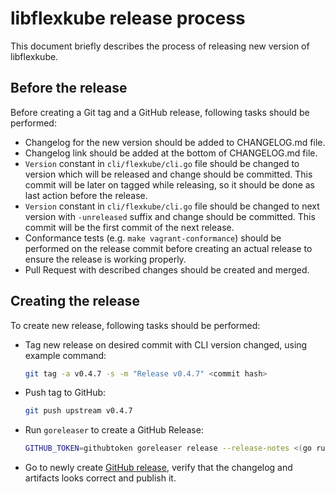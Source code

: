 # libflexkube release process

This document briefly describes the process of releasing new version of libflexkube.

## Before the release

Before creating a Git tag and a GitHub release, following tasks should be performed:

- Changelog for the new version should be added to CHANGELOG.md file.
- Changelog link should be added at the bottom of CHANGELOG.md file.
- `Version` constant in `cli/flexkube/cli.go` file should be changed to version which will be released and change should be committed. This commit will be later on tagged while releasing, so it should be done as last action before the release.
- `Version` constant in `cli/flexkube/cli.go` file should be changed to next version with `-unreleased` suffix and change should be committed. This commit will be the first commit of the next release.
- Conformance tests (e.g. `make vagrant-conformance`) should be performed on the release commit before creating an actual release to ensure the release is working properly.
- Pull Request with described changes should be created and merged.

## Creating the release

To create new release, following tasks should be performed:

- Tag new release on desired commit with CLI version changed, using example command:

  ```sh
  git tag -a v0.4.7 -s -m "Release v0.4.7" <commit hash>
  ```

- Push tag to GitHub:

  ```sh
  git push upstream v0.4.7
  ```

- Run `goreleaser` to create a GitHub Release:

  ```sh
  GITHUB_TOKEN=githubtoken goreleaser release --release-notes <(go run github.com/rcmachado/changelog show 0.4.7)
  ```

- Go to newly create [GitHub release](https://github.com/flexkube/libflexkube/releases/tag/v0.4.7), verify that the changelog and artifacts looks correct and publish it.
